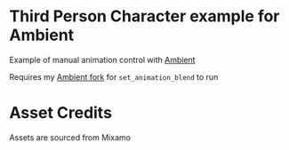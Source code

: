 # Third Person Character example for Ambient

Example of manual animation control with [Ambient](https://www.ambient.run/)

Requires my [Ambient fork](https://github.com/devjobe/Ambient/tree/animation_blend) for `set_animation_blend` to run

# Asset Credits

Assets are sourced from Mixamo
